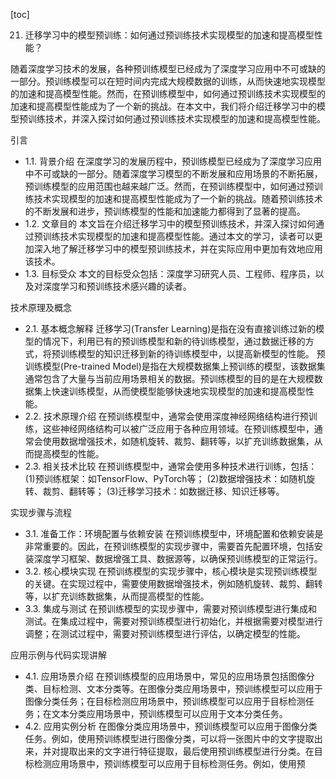 
[toc]                    
                
                
21. 迁移学习中的模型预训练：如何通过预训练技术实现模型的加速和提高模型性能？

随着深度学习技术的发展，各种预训练模型已经成为了深度学习应用中不可或缺的一部分。预训练模型可以在短时间内完成大规模数据的训练，从而快速地实现模型的加速和提高模型性能。然而，在预训练模型中，如何通过预训练技术实现模型的加速和提高模型性能成为了一个新的挑战。在本文中，我们将介绍迁移学习中的模型预训练技术，并深入探讨如何通过预训练技术实现模型的加速和提高模型性能。

引言

- 1.1. 背景介绍
在深度学习的发展历程中，预训练模型已经成为了深度学习应用中不可或缺的一部分。随着深度学习模型的不断发展和应用场景的不断拓展，预训练模型的应用范围也越来越广泛。然而，在预训练模型中，如何通过预训练技术实现模型的加速和提高模型性能成为了一个新的挑战。随着预训练技术的不断发展和进步，预训练模型的性能和加速能力都得到了显著的提高。
- 1.2. 文章目的
本文旨在介绍迁移学习中的模型预训练技术，并深入探讨如何通过预训练技术实现模型的加速和提高模型性能。通过本文的学习，读者可以更加深入地了解迁移学习中的模型预训练技术，并在实际应用中更加有效地应用该技术。
- 1.3. 目标受众
本文的目标受众包括：深度学习研究人员、工程师、程序员，以及对深度学习和预训练技术感兴趣的读者。

技术原理及概念

- 2.1. 基本概念解释
迁移学习(Transfer Learning)是指在没有直接训练过新的模型的情况下，利用已有的预训练模型和新的待训练模型，通过数据迁移的方式，将预训练模型的知识迁移到新的待训练模型中，以提高新模型的性能。
预训练模型(Pre-trained Model)是指在大规模数据集上预训练的模型，该数据集通常包含了大量与当前应用场景相关的数据。预训练模型的目的是在大规模数据集上快速训练模型，从而使模型能够快速地实现模型的加速和提高模型性能。
- 2.2. 技术原理介绍
在预训练模型中，通常会使用深度神经网络结构进行预训练，这些神经网络结构可以被广泛应用于各种应用领域。在预训练模型中，通常会使用数据增强技术，如随机旋转、裁剪、翻转等，以扩充训练数据集，从而提高模型的性能。
- 2.3. 相关技术比较
在预训练模型中，通常会使用多种技术进行训练，包括：
(1)预训练框架：如TensorFlow、PyTorch等；
(2)数据增强技术：如随机旋转、裁剪、翻转等；
(3)迁移学习技术：如数据迁移、知识迁移等。

实现步骤与流程

- 3.1. 准备工作：环境配置与依赖安装
在预训练模型中，环境配置和依赖安装是非常重要的。因此，在预训练模型的实现步骤中，需要首先配置环境，包括安装深度学习框架、数据增强工具、数据源等，以确保预训练模型的正常运行。
- 3.2. 核心模块实现
在预训练模型的实现步骤中，核心模块是实现预训练模型的关键。在实现过程中，需要使用数据增强技术，例如随机旋转、裁剪、翻转等，以扩充训练数据集，从而提高模型的性能。
- 3.3. 集成与测试
在预训练模型的实现步骤中，需要对预训练模型进行集成和测试。在集成过程中，需要对预训练模型进行初始化，并根据需要对模型进行调整；在测试过程中，需要对预训练模型进行评估，以确定模型的性能。

应用示例与代码实现讲解

- 4.1. 应用场景介绍
在预训练模型的应用场景中，常见的应用场景包括图像分类、目标检测、文本分类等。在图像分类应用场景中，预训练模型可以应用于图像分类任务；在目标检测应用场景中，预训练模型可以应用于目标检测任务；在文本分类应用场景中，预训练模型可以应用于文本分类任务。
- 4.2. 应用实例分析
在图像分类应用场景中，预训练模型可以应用于图像分类任务。例如，使用预训练模型进行图像分类，可以将一张图片中的文字提取出来，并对提取出来的文字进行特征提取，最后使用预训练模型进行分类。在目标检测应用场景中，预训练模型可以应用于目标检测任务。例如，使用预

